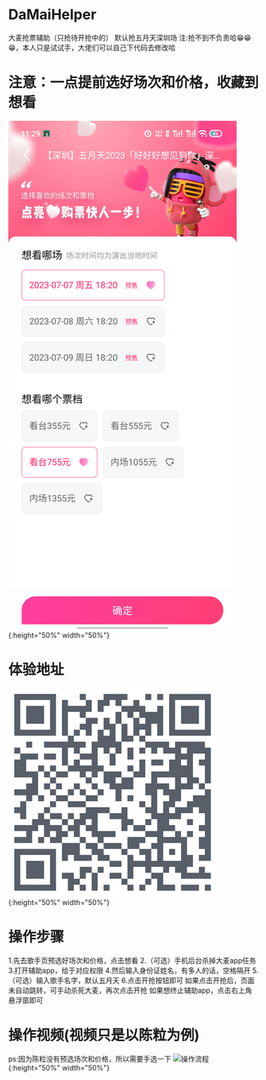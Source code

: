 # DaMaiHelper
大麦抢票辅助（只抢待开抢中的）
默认抢五月天深圳场
注:抢不到不负责哈😁😁😁，本人只是试试手，大佬们可以自己下代码去修改哈

# 注意：一点提前选好场次和价格，收藏到想看
![想看](xkan.png){:height="50%" width="50%"}

# 体验地址
![app二维码](蒲公英地址.png){:height="50%" width="50%"}

# 操作步骤
1.先去歌手页预选好场次和价格，点击想看
2.（可选）手机后台杀掉大麦app任务
3.打开辅助app，给于对应权限
4.然后输入身份证姓名，有多人的话，空格隔开
5.（可选）输入歌手名字，默认五月天
6.点击开抢按钮即可
如果点击开抢后，页面未自动跳转，可手动杀死大麦，再次点击开抢
如果想终止辅助app，点击右上角悬浮窗即可

# 操作视频(视频只是以陈粒为例)
ps:因为陈粒没有预选场次和价格，所以需要手选一下
![操作流程](操作视频.gif){:height="50%" width="50%"}



